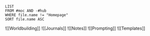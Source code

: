 
```dataview
LIST
FROM #moc AND -#hub
WHERE file.name != "Homepage"
SORT file.name ASC
```

![[Worldbuilding]]
![[Journals]]
![[Notes]]
![[Prompting]]
![[Templates]]